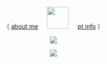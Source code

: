 <div align="center">
  
  （  [about me](https://rentry.co/romalicious)⠀⠀<img src="https://64.media.tumblr.com/952e15e97be9e656a05b129378f72a61/4a17cf7a49e8c2f3-26/s1280x1920/3aea7823b8d9ad9d3170973cd17f0130cb7f9c5b.pnj" width="50" height="50"/>⠀⠀[pt info](https://rentry.co/purrger)  ）

![](https://64.media.tumblr.com/9dc31f6061f17793b6eafb00ab4a340d/9372725e3891fe74-a8/s2048x3072/2dede6089e890dfe844d7f57fe60ae40cfc327c4.pnj)

![](https://i.pinimg.com/736x/a2/80/38/a28038b0a8e04036d101fcbc9ff15fbc.jpg)
</div>
